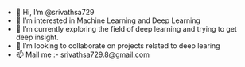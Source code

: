 - 👋 Hi, I’m @srivathsa729
- 👀 I’m interested in Machine Learning and Deep Learning
- 🌱 I’m currently exploring the field of deep learning and trying to get deep insight.
- 💞️ I’m looking to collaborate on projects related to deep learing
- 📫 Mail me :- srivathsa729.8@gmail.com

<!---
srivathsa729/srivathsa729 is a ✨ special ✨ repository because its `README.md` (this file) appears on your GitHub profile.
You can click the Preview link to take a look at your changes.
--->
